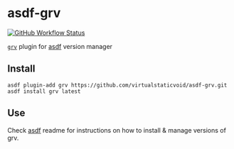 # asdf-grv

[![GitHub Workflow Status](https://img.shields.io/github/workflow/status/virtualstaticvoid/asdf-grv/Main%20Workflow?style=flat-square)](https://github.com/virtualstaticvoid/asdf-grv/actions)

[`grv`][util] plugin for [asdf](https://github.com/asdf-vm/asdf) version manager

## Install

```
asdf plugin-add grv https://github.com/virtualstaticvoid/asdf-grv.git
asdf install grv latest
```

## Use

Check [asdf](https://github.com/asdf-vm/asdf) readme for instructions on how to install & manage versions of grv.

[util]: https://github.com/rgburke/grv

